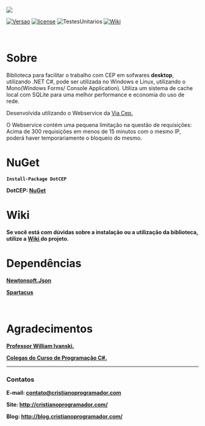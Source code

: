<br>
<img src = http://i.imgur.com/12X632a.png>

<br>

[![Versao](https://img.shields.io/badge/Vers%C3%A3o-1.2.3-blue.svg?style=flat-square)](https://www.nuget.org/packages/DotCEP/)
[![license](https://img.shields.io/badge/Licence-MIT-blue.svg?style=flat-square)](https://github.com/CristianoRC/DotCEP/blob/master/LICENSE)
![TestesUnitarios](https://img.shields.io/badge/TestesUnitários-100%25-blue.svg?style=flat-square)
[![Wiki](https://img.shields.io/badge/Wiki-Ajuda-blue.svg?style=flat-square)](https://github.com/CristianoRC/DotCEP/wiki)

<br>

<h1>Sobre</h1>

Biblioteca para facilitar o trabalho com CEP em sofwares <b>desktop</b>, utilizando .NET C#, pode ser utilizada no Windows e  Linux, utilizando o Mono(Windows Forms/ Console Application).
Utiliza um sistema de cache local com SQLite para uma melhor performance e economia do uso de rede.

Desenvolvida utilizando o Webservice da <a href="https://viacep.com.br/" target="_blank" >Via Cep.</a>

O Webservice contém uma pequena limitação na questão de requisições: Acima de 300 requisições em menos de 15 minutos com o mesmo IP, poderá haver temporariamente o bloqueio do mesmo.


<h1>NuGet </h1>

<b><code>Install-Package DotCEP</code><br >

<b> DotCEP: <a href="https://www.nuget.org/packages/DotCEP/" target="_blank" >NuGet</a></b>


<h1>Wiki</h1>
Se você está com dúvidas sobre a instalação ou a utilização da biblioteca, utilize a  <a href="https://github.com/CristianoRC/DotCEP/wiki" target="_blank" >Wiki </a>do projeto.

<br>

<h1> Dependências </h1>

<a href="https://www.nuget.org/packages/Newtonsoft.Json/" target="_blank" > <b>Newtonsoft.Json</b> </a>

<a href="https://github.com/wind39/spartacus" target="_blank" > <b>Spartacus</b> </a>

<br>

<h1> Agradecimentos </h1>
<a href="http://williamivanski.com.br/" target="_blank" >Professor William Ivanski.</a>

<a href="https://www.facebook.com/groups/1729461200615461/" target="_blank" >Colegas do Curso de Programação C#.</a>

<hr >

<h3> Contatos </h3>

<b>E-mail:</b> contato@cristianoprogramador.com

<b>Site:</b> http://cristianoprogramador.com/

<b>Blog:</b> http://blog.cristianoprogramador.com/
